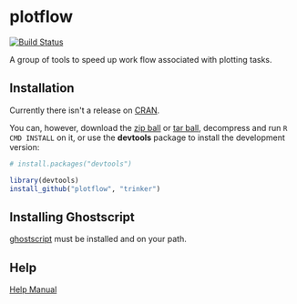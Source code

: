 plotflow
========

[![Build Status](https://travis-ci.org/trinker/plotflow.png?branch=master)](https://travis-ci.org/trinker/plotflow)

A group of tools to speed up work flow associated with plotting tasks.

## Installation

Currently there isn't a release on [CRAN](http://cran.r-project.org/).


You can, however, download the [zip ball](https://github.com/trinker/plotflow/zipball/master) or [tar ball](https://github.com/trinker/plotflow/tarball/master), decompress and run `R CMD INSTALL` on it, or use the **devtools** package to install the development version:

```r
# install.packages("devtools")

library(devtools)
install_github("plotflow", "trinker")
```

## Installing Ghostscript
[ghostscript](http://www.ghostscript.com/) must be installed and on your path.

## Help
[Help Manual](https://dl.dropbox.com/u/61803503/plotflow.pdf)

